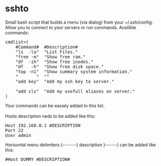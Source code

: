 # sshto

Small bash script that builds a menu (via dialog) from your ~/.ssh/config.</br>
Allow you to connect to your servers or run commands. Availible commands:</br>
<pre>
cmdlist=(
    #Command#  #Description#
    "ls  -la"  "List Files."
    "free -m"  "Show free ram."
    "df  -ih"  "Show free inodes."
    "df   -h"  "Show free disk space."
    "top -n1"  "Show summary system information."
    "       "  ""
    "add key"  "Add my ssh key to server."</br>
    "add cls"  "Add my usefull aliases on server."
)
</pre>
Your commands can be easialy addad to this list.</br>
</br>
Hosts description neds to be added like this:</br>
<pre>
Host 192.168.0.1 #DESCRIPTION
Port 22
User admin
</pre>
Horisontal menu delimiters (-------{ description }------) can be added like this:</br>
<pre>
#Host DUMMY #DESCRIPTION#
</pre>
